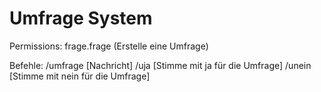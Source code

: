 # Umfrage System
Permissions: frage.frage (Erstelle eine Umfrage)

Befehle: /umfrage [Nachricht]
         /uja     [Stimme mit ja für die Umfrage]
         /unein   [Stimme mit nein für die Umfrage]

